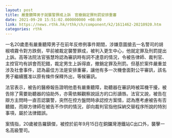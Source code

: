 ```yaml
---
layout: post
title: 嚴重聽障男子就襲警罪成上訴　官撤銷定罪刑罰安排重審
date: 2021-09-20 15:51:02.000000000 +08:00
link: https://news.rthk.hk/rthk/ch/component/k2/1611462-20210920.htm
categories: rthk
---
```


一名20歲患有嚴重聽障男子在前年反修例事件期間，涉嫌意圖搶去一名警司的胡椒噴霧令對方跌倒，早前被裁定襲警罪成，被判入更生中心，他就定罪及刑罰提出上訴。高等法院法官張慧玲認為審訊時有詞不達意的情況，令被告律師、裁判官、主控官均有誤會而犯錯，裁定男生上訴得直，撤銷定罪及刑罰。但基於案件嚴重並涉及社會事件，認為最佳方法是安排重審，讓他有多一次機會面對公平審訊，該名男子繼續獲准以原有條件保釋外出，等候審訊。

法官表示，被告的醫療報告證明他患有嚴重聽障，助聽器在審訊時被耳機干擾，被告除了需要助聽器的協助外，亦需依賴觀察說話方的口形讀唇。法官又說，被告在辯方主問時一直否認襲警，突然在控方盤問時承認控方案情，認為應考慮被告有否聽錯，而辯方律師在被告不作供的情況，卻向裁判官指他採納交替程序所說的特別事項，屬於法律錯誤。

案情指，20歲被告羅鎮傑，被控於前年9月15日在銅鑼灣港鐵站C出口外，襲擊一名高級警司。
